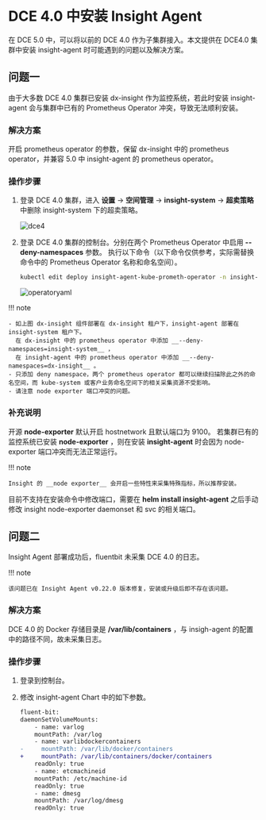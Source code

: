 # DCE 4.0 中安装 Insight Agent

在 DCE 5.0 中，可以将以前的 DCE 4.0 作为子集群接入。本文提供在 DCE4.0 集群中安装 insight-agent 时可能遇到的问题以及解决方案。

## 问题一

由于大多数 DCE 4.0 集群已安装 dx-insight 作为监控系统，若此时安装 insight-agent 会与集群中已有的 Prometheus Operator 冲突，导致无法顺利安装。

### 解决方案

开启 prometheus operator 的参数，保留 dx-insight 中的 prometheus operator，并兼容 5.0 中 insight-agent 的 prometheus operator。

### 操作步骤

1. 登录 DCE 4.0 集群，进入 __设置__ -> __空间管理__ -> __insight-system__ -> __超卖策略__ 中删除 insight-system 下的超卖策略。

    ![dce4](https://docs.daocloud.io/daocloud-docs-images/docs/zh/docs/insight/images/dce4-limit-range.png)

2. 登录 DCE 4.0 集群的控制台。分别在两个 Prometheus Operator 中启用 __--deny-namespaces__ 参数。
   执行以下命令（以下命令仅供参考，实际需替换命令中的 Prometheus Operator 名称和命名空间）。

    ```bash
    kubectl edit deploy insight-agent-kube-prometh-operator -n insight-system
    ```

    ![operatoryaml](https://docs.daocloud.io/daocloud-docs-images/docs/insight/images/promerator.png)

!!! note

    - 如上图 dx-insight 组件部署在 dx-insight 租户下，insight-agent 部署在 insight-system 租户下。
      在 dx-insight 中的 prometheus operator 中添加 __--deny-namespaces=insight-system__ ，
      在 insight-agent 中的 prometheus operator 中添加 __--deny-namespaces=dx-insight__ 。
    - 只添加 deny namespace，两个 prometheus operator 都可以继续扫描除此之外的命名空间，而 kube-system 或客户业务命名空间下的相关采集资源不受影响。
    - 请注意 node exporter 端口冲突的问题。

### 补充说明

开源 __node-exporter__ 默认开启 hostnetwork 且默认端口为 9100。
若集群已有的监控系统已安装 __node-exporter__ ，则在安装 __insight-agent__ 时会因为 node-exporter 端口冲突而无法正常运行。

!!! note

    Insight 的 __node exporter__ 会开启一些特性来采集特殊指标，所以推荐安装。

目前不支持在安装命令中修改端口，需要在 __helm install insight-agent__ 之后手动修改 insight node-exporter daemonset 和 svc 的相关端口。

## 问题二

Insight Agent 部署成功后，fluentbit 未采集 DCE 4.0 的日志。

!!! note

    该问题已在 Insight Agent v0.22.0 版本修复，安装或升级后即不存在该问题。

### 解决方案

DCE 4.0 的 Docker 存储目录是 __/var/lib/containers__ ，与 insigh-agent 的配置中的路径不同，故未采集日志。

### 操作步骤

1. 登录到控制台。
2. 修改 insight-agent Chart 中的如下参数。

    ```diff
    fluent-bit:
    daemonSetVolumeMounts:
        - name: varlog
        mountPath: /var/log
        - name: varlibdockercontainers
    -     mountPath: /var/lib/docker/containers
    +     mountPath: /var/lib/containers/docker/containers
        readOnly: true
        - name: etcmachineid
        mountPath: /etc/machine-id
        readOnly: true
        - name: dmesg
        mountPath: /var/log/dmesg
        readOnly: true
    ```

